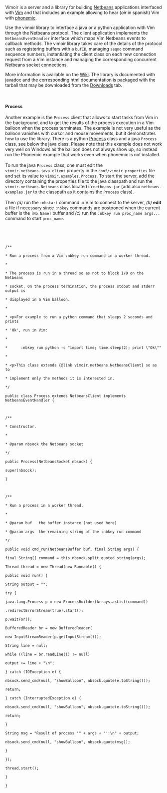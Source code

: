 Vimoir is a server and a library for building [Netbeans](http://vimhelp.appspot.com/netbeans.txt.html#netbeans.txt) applications interfaced with [Vim](http://www.vim.org/) and that includes an example allowing to hear (_oir_ in spanish) Vim with [phonemic](http://sourceforge.net/apps/trac/phonemic/wiki).

Use the vimoir library to interface a java or a python application with Vim through the Netbeans protocol. The client application implements the `NetbeansEventHandler` interface which maps Vim Netbeans events to callback methods. The vimoir library takes care of the details of the protocol such as registering buffers with a `bufID`, managing `seqno` command sequence numbers, instantiating the client class on each new connection request from a Vim instance and managing the corresponding concurrent Netbeans socket connections.

More information is available on the [Wiki](http://code.google.com/p/vimoir/w/list). The library is documented with javadoc and the corresponding html documentation is packaged with the tarball that may be downloaded from the [Downloads](http://code.google.com/p/vimoir/downloads/list) tab.

<br>

<h4>Process</h4>
Another example is the <code>Process</code> client that allows to start tasks from Vim in the background, and to get the results of the process execution in a Vim balloon when the process terminates. The example is not very useful as the balloon vanishes with cursor and mouse movements, but it demonstrates how to use the library. There is a python <a href='http://code.google.com/p/vimoir/source/browse/src/examples/process.py'>Process</a> class and a java <code>Process</code> class, see below the java class. Please note that this example does not work very well on Windows as the balloon does not always show up, so instead run the Phonemic example that works even when phonemic is not installed.<br>
<br>
To run the java <code>Process</code> class, one must edit the <code>vimoir.netbeans.java.client</code> property in the <code>conf/vimoir.properties</code> file and set its value to <code>vimoir.examples.Process</code>.  To start the server, add the directory containing the properties file to the java classpath and run the <code>vimoir.netbeans.Netbeans</code> class located in <code>netbeans.jar</code> (add also <code>netbeans-examples.jar</code> to the classpath as it contains the <code>Process</code> class).<br>
<br>
Then <i>(a)</i> run the <code>:nbstart</code> command in Vim to connect to the server, <i>(b)</i> <b>edit</b> a file if necessary since <code>:nbkey</code> commands are postponed when the current buffer is the <code>[No Name]</code> buffer and <i>(c)</i> run the <code>:nbkey run proc_name args...</code> command to start <code>proc_name</code>.<br>
<br>
<br>

<pre><code><br>
/**<br>
* Run a process from a Vim :nbkey run command in a worker thread.<br>
*<br>
* The process is run in a thread so as not to block I/O on the Netbeans<br>
* socket. On the process termination, the process stdout and stderr output is<br>
* displayed in a Vim balloon.<br>
*<br>
* &lt;p&gt;For example to run a python command that sleeps 2 seconds and prints<br>
* 'Ok', run in Vim:<br>
*<br>
*      :nbkey run python -c "import time; time.sleep(2); print \"Ok\""<br>
*<br>
* &lt;p&gt;This class extends {@link vimoir.netbeans.NetbeansClient} so as to<br>
* implement only the methods it is interested in.<br>
*/<br>
public class Process extends NetbeansClient implements NetbeansEventHandler {<br>
<br>
/**<br>
* Constructor.<br>
*<br>
* @param nbsock the Netbeans socket<br>
*/<br>
public Process(NetbeansSocket nbsock) {<br>
super(nbsock);<br>
}<br>
<br>
/**<br>
* Run a process in a worker thread.<br>
*<br>
* @param buf   the buffer instance (not used here)<br>
* @param args  the remaining string of the :nbkey run command<br>
*/<br>
public void cmd_run(NetbeansBuffer buf, final String args) {<br>
final String[] command = this.nbsock.split_quoted_string(args);<br>
Thread thread = new Thread(new Runnable() {<br>
public void run() {<br>
String output = "";<br>
try {<br>
java.lang.Process p = new ProcessBuilder(Arrays.asList(command))<br>
.redirectErrorStream(true).start();<br>
p.waitFor();<br>
BufferedReader br = new BufferedReader(<br>
new InputStreamReader(p.getInputStream()));<br>
String line = null;<br>
while ((line = br.readLine()) != null)<br>
output += line + "\n";<br>
} catch (IOException e) {<br>
nbsock.send_cmd(null, "showBalloon", nbsock.quote(e.toString()));<br>
return;<br>
} catch (InterruptedException e) {<br>
nbsock.send_cmd(null, "showBalloon", nbsock.quote(e.toString()));<br>
return;<br>
}<br>
String msg = "Result of process '" + args + "':\n" + output;<br>
nbsock.send_cmd(null, "showBalloon", nbsock.quote(msg));<br>
}<br>
});<br>
thread.start();<br>
}<br>
}<br>
</code></pre>